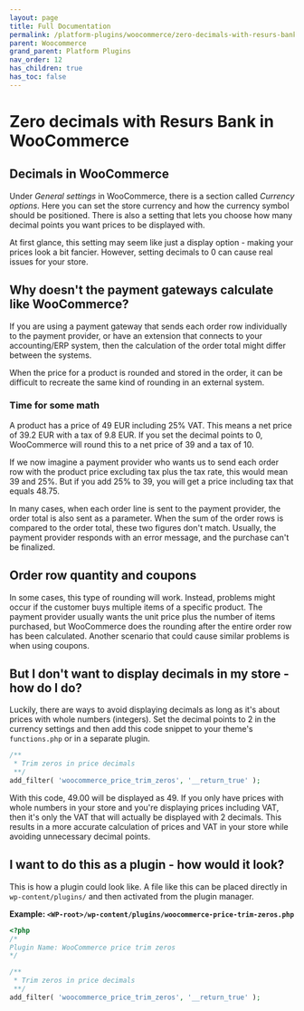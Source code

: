 ```yaml
---
layout: page
title: Full Documentation
permalink: /platform-plugins/woocommerce/zero-decimals-with-resurs-bank-in-woocommerce
parent: Woocommerce
grand_parent: Platform Plugins
nav_order: 12
has_children: true
has_toc: false
---
```


# Zero decimals with Resurs Bank in WooCommerce

## Decimals in WooCommerce

Under *General settings* in WooCommerce, there is a section called *Currency options*. Here you can set the store currency and how the currency symbol should be positioned. There is also a setting that lets you choose how many decimal points you want prices to be displayed with.

At first glance, this setting may seem like just a display option - making your prices look a bit fancier. However, setting decimals to 0 can cause real issues for your store.

## Why doesn't the payment gateways calculate like WooCommerce?

If you are using a payment gateway that sends each order row individually to the payment provider, or have an extension that connects to your accounting/ERP system, then the calculation of the order total might differ between the systems.

When the price for a product is rounded and stored in the order, it can be difficult to recreate the same kind of rounding in an external system.

### Time for some math

A product has a price of 49 EUR including 25% VAT. This means a net price of 39.2 EUR with a tax of 9.8 EUR. If you set the decimal points to 0, WooCommerce will round this to a net price of 39 and a tax of 10.

If we now imagine a payment provider who wants us to send each order row with the product price excluding tax plus the tax rate, this would mean 39 and 25%. But if you add 25% to 39, you will get a price including tax that equals 48.75.

In many cases, when each order line is sent to the payment provider, the order total is also sent as a parameter. When the sum of the order rows is compared to the order total, these two figures don't match. Usually, the payment provider responds with an error message, and the purchase can't be finalized.

## Order row quantity and coupons

In some cases, this type of rounding will work. Instead, problems might occur if the customer buys multiple items of a specific product. The payment provider usually wants the unit price plus the number of items purchased, but WooCommerce does the rounding after the entire order row has been calculated. Another scenario that could cause similar problems is when using coupons.

## But I don't want to display decimals in my store - how do I do?

Luckily, there are ways to avoid displaying decimals as long as it's about prices with whole numbers (integers). Set the decimal points to 2 in the currency settings and then add this code snippet to your theme's `functions.php` or in a separate plugin.

```php
/**
 * Trim zeros in price decimals
 **/
add_filter( 'woocommerce_price_trim_zeros', '__return_true' );
```

With this code, 49.00 will be displayed as 49. If you only have prices with whole numbers in your store and you're displaying prices including VAT, then it's only the VAT that will actually be displayed with 2 decimals. This results in a more accurate calculation of prices and VAT in your store while avoiding unnecessary decimal points.

## I want to do this as a plugin - how would it look?

This is how a plugin could look like. A file like this can be placed directly in `wp-content/plugins/` and then activated from the plugin manager.

**Example: `<WP-root>/wp-content/plugins/woocommerce-price-trim-zeros.php`**

```php
<?php
/*
Plugin Name: WooCommerce price trim zeros
*/

/**
 * Trim zeros in price decimals
 **/
add_filter( 'woocommerce_price_trim_zeros', '__return_true' );
```
